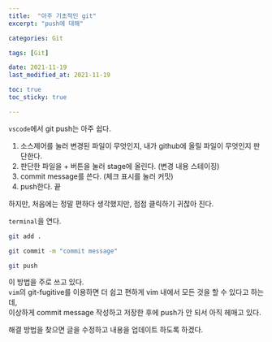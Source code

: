 ```yaml
---
title:  "아주 기초적인 git"
excerpt: "push에 대해"

categories: Git

tags: [Git]

date: 2021-11-19
last_modified_at: 2021-11-19

toc: true
toc_sticky: true

---
```


`vscode`에서 git push는 아주 쉽다.  

1. 소스제어를 눌러 변경된 파일이 무엇인지, 내가 github에 올릴 파일이 무엇인지 판단한다.
2. 판단한 파일을 + 버튼을 눌러 stage에 올린다. (변경 내용 스테이징)
3. commit message를 쓴다. (체크 표시를 눌러 커밋)
4. push한다. 끝

하지만, 처음에는 정말 편하다 생각했지만, 점점 클릭하기 귀찮아 진다.  

`terminal`을 연다.  

```zsh
git add .

git commit -m "commit message"

git push
```

이 방법을 주로 쓰고 있다.  
`vim`의 git-fugitive를 이용하면 더 쉽고 편하게 vim 내에서 모든 것을 할 수 있다고 하는데,  
이상하게 commit message 작성하고 저장한 후에 push가 안 되서 아직 헤매고 있다.  

해결 방법을 찾으면 글을 수정하고 내용을 업데이트 하도록 하겠다.  
